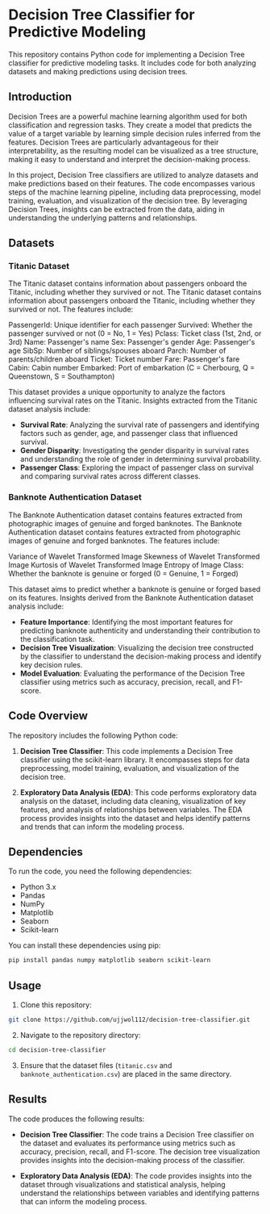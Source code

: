 # Decision Tree Classifier for Predictive Modeling

This repository contains Python code for implementing a Decision Tree classifier for predictive modeling tasks. It includes code for both analyzing datasets and making predictions using decision trees.

## Introduction

Decision Trees are a powerful machine learning algorithm used for both classification and regression tasks. They create a model that predicts the value of a target variable by learning simple decision rules inferred from the features. Decision Trees are particularly advantageous for their interpretability, as the resulting model can be visualized as a tree structure, making it easy to understand and interpret the decision-making process.

In this project, Decision Tree classifiers are utilized to analyze datasets and make predictions based on their features. The code encompasses various steps of the machine learning pipeline, including data preprocessing, model training, evaluation, and visualization of the decision tree. By leveraging Decision Trees, insights can be extracted from the data, aiding in understanding the underlying patterns and relationships.

## Datasets

### Titanic Dataset

The Titanic dataset contains information about passengers onboard the Titanic, including whether they survived or not. The Titanic dataset contains information about passengers onboard the Titanic, including whether they survived or not. The features include:

PassengerId: Unique identifier for each passenger
Survived: Whether the passenger survived or not (0 = No, 1 = Yes)
Pclass: Ticket class (1st, 2nd, or 3rd)
Name: Passenger's name
Sex: Passenger's gender
Age: Passenger's age
SibSp: Number of siblings/spouses aboard
Parch: Number of parents/children aboard
Ticket: Ticket number
Fare: Passenger's fare
Cabin: Cabin number
Embarked: Port of embarkation (C = Cherbourg, Q = Queenstown, S = Southampton)

This dataset provides a unique opportunity to analyze the factors influencing survival rates on the Titanic. Insights extracted from the Titanic dataset analysis include:

- **Survival Rate**: Analyzing the survival rate of passengers and identifying factors such as gender, age, and passenger class that influenced survival.
- **Gender Disparity**: Investigating the gender disparity in survival rates and understanding the role of gender in determining survival probability.
- **Passenger Class**: Exploring the impact of passenger class on survival and comparing survival rates across different classes.

### Banknote Authentication Dataset

The Banknote Authentication dataset contains features extracted from photographic images of genuine and forged banknotes. The Banknote Authentication dataset contains features extracted from photographic images of genuine and forged banknotes. The features include:

Variance of Wavelet Transformed Image
Skewness of Wavelet Transformed Image
Kurtosis of Wavelet Transformed Image
Entropy of Image
Class: Whether the banknote is genuine or forged (0 = Genuine, 1 = Forged)

This dataset aims to predict whether a banknote is genuine or forged based on its features. Insights derived from the Banknote Authentication dataset analysis include:

- **Feature Importance**: Identifying the most important features for predicting banknote authenticity and understanding their contribution to the classification task.
- **Decision Tree Visualization**: Visualizing the decision tree constructed by the classifier to understand the decision-making process and identify key decision rules.
- **Model Evaluation**: Evaluating the performance of the Decision Tree classifier using metrics such as accuracy, precision, recall, and F1-score.

## Code Overview

The repository includes the following Python code:

1. **Decision Tree Classifier**: This code implements a Decision Tree classifier using the scikit-learn library. It encompasses steps for data preprocessing, model training, evaluation, and visualization of the decision tree.

2. **Exploratory Data Analysis (EDA)**: This code performs exploratory data analysis on the dataset, including data cleaning, visualization of key features, and analysis of relationships between variables. The EDA process provides insights into the dataset and helps identify patterns and trends that can inform the modeling process.

## Dependencies

To run the code, you need the following dependencies:

- Python 3.x
- Pandas
- NumPy
- Matplotlib
- Seaborn
- Scikit-learn

You can install these dependencies using pip:

```bash
pip install pandas numpy matplotlib seaborn scikit-learn
```

## Usage

1. Clone this repository:

```bash
git clone https://github.com/ujjwol112/decision-tree-classifier.git
```

2. Navigate to the repository directory:

```bash
cd decision-tree-classifier
```

3. Ensure that the dataset files (`titanic.csv` and `banknote_authentication.csv`) are placed in the same directory.


## Results

The code produces the following results:

- **Decision Tree Classifier**: The code trains a Decision Tree classifier on the dataset and evaluates its performance using metrics such as accuracy, precision, recall, and F1-score. The decision tree visualization provides insights into the decision-making process of the classifier.

- **Exploratory Data Analysis (EDA)**: The code provides insights into the dataset through visualizations and statistical analysis, helping understand the relationships between variables and identifying patterns that can inform the modeling process.
